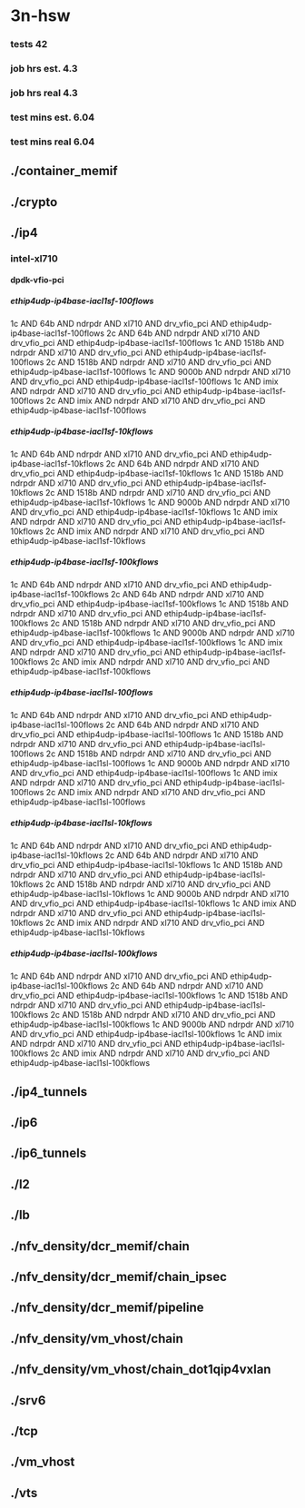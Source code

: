 # 3n-hsw
### tests 42
### job hrs est. 4.3
### job hrs real 4.3
### test mins est. 6.04
### test mins real 6.04
## ./container_memif
## ./crypto
## ./ip4
### intel-xl710
#### dpdk-vfio-pci
##### ethip4udp-ip4base-iacl1sf-100flows
1c AND 64b AND ndrpdr AND xl710 AND drv_vfio_pci AND ethip4udp-ip4base-iacl1sf-100flows
2c AND 64b AND ndrpdr AND xl710 AND drv_vfio_pci AND ethip4udp-ip4base-iacl1sf-100flows
1c AND 1518b AND ndrpdr AND xl710 AND drv_vfio_pci AND ethip4udp-ip4base-iacl1sf-100flows
2c AND 1518b AND ndrpdr AND xl710 AND drv_vfio_pci AND ethip4udp-ip4base-iacl1sf-100flows
1c AND 9000b AND ndrpdr AND xl710 AND drv_vfio_pci AND ethip4udp-ip4base-iacl1sf-100flows
1c AND imix AND ndrpdr AND xl710 AND drv_vfio_pci AND ethip4udp-ip4base-iacl1sf-100flows
2c AND imix AND ndrpdr AND xl710 AND drv_vfio_pci AND ethip4udp-ip4base-iacl1sf-100flows
##### ethip4udp-ip4base-iacl1sf-10kflows
1c AND 64b AND ndrpdr AND xl710 AND drv_vfio_pci AND ethip4udp-ip4base-iacl1sf-10kflows
2c AND 64b AND ndrpdr AND xl710 AND drv_vfio_pci AND ethip4udp-ip4base-iacl1sf-10kflows
1c AND 1518b AND ndrpdr AND xl710 AND drv_vfio_pci AND ethip4udp-ip4base-iacl1sf-10kflows
2c AND 1518b AND ndrpdr AND xl710 AND drv_vfio_pci AND ethip4udp-ip4base-iacl1sf-10kflows
1c AND 9000b AND ndrpdr AND xl710 AND drv_vfio_pci AND ethip4udp-ip4base-iacl1sf-10kflows
1c AND imix AND ndrpdr AND xl710 AND drv_vfio_pci AND ethip4udp-ip4base-iacl1sf-10kflows
2c AND imix AND ndrpdr AND xl710 AND drv_vfio_pci AND ethip4udp-ip4base-iacl1sf-10kflows
##### ethip4udp-ip4base-iacl1sf-100kflows
1c AND 64b AND ndrpdr AND xl710 AND drv_vfio_pci AND ethip4udp-ip4base-iacl1sf-100kflows
2c AND 64b AND ndrpdr AND xl710 AND drv_vfio_pci AND ethip4udp-ip4base-iacl1sf-100kflows
1c AND 1518b AND ndrpdr AND xl710 AND drv_vfio_pci AND ethip4udp-ip4base-iacl1sf-100kflows
2c AND 1518b AND ndrpdr AND xl710 AND drv_vfio_pci AND ethip4udp-ip4base-iacl1sf-100kflows
1c AND 9000b AND ndrpdr AND xl710 AND drv_vfio_pci AND ethip4udp-ip4base-iacl1sf-100kflows
1c AND imix AND ndrpdr AND xl710 AND drv_vfio_pci AND ethip4udp-ip4base-iacl1sf-100kflows
2c AND imix AND ndrpdr AND xl710 AND drv_vfio_pci AND ethip4udp-ip4base-iacl1sf-100kflows
##### ethip4udp-ip4base-iacl1sl-100flows
1c AND 64b AND ndrpdr AND xl710 AND drv_vfio_pci AND ethip4udp-ip4base-iacl1sl-100flows
2c AND 64b AND ndrpdr AND xl710 AND drv_vfio_pci AND ethip4udp-ip4base-iacl1sl-100flows
1c AND 1518b AND ndrpdr AND xl710 AND drv_vfio_pci AND ethip4udp-ip4base-iacl1sl-100flows
2c AND 1518b AND ndrpdr AND xl710 AND drv_vfio_pci AND ethip4udp-ip4base-iacl1sl-100flows
1c AND 9000b AND ndrpdr AND xl710 AND drv_vfio_pci AND ethip4udp-ip4base-iacl1sl-100flows
1c AND imix AND ndrpdr AND xl710 AND drv_vfio_pci AND ethip4udp-ip4base-iacl1sl-100flows
2c AND imix AND ndrpdr AND xl710 AND drv_vfio_pci AND ethip4udp-ip4base-iacl1sl-100flows
##### ethip4udp-ip4base-iacl1sl-10kflows
1c AND 64b AND ndrpdr AND xl710 AND drv_vfio_pci AND ethip4udp-ip4base-iacl1sl-10kflows
2c AND 64b AND ndrpdr AND xl710 AND drv_vfio_pci AND ethip4udp-ip4base-iacl1sl-10kflows
1c AND 1518b AND ndrpdr AND xl710 AND drv_vfio_pci AND ethip4udp-ip4base-iacl1sl-10kflows
2c AND 1518b AND ndrpdr AND xl710 AND drv_vfio_pci AND ethip4udp-ip4base-iacl1sl-10kflows
1c AND 9000b AND ndrpdr AND xl710 AND drv_vfio_pci AND ethip4udp-ip4base-iacl1sl-10kflows
1c AND imix AND ndrpdr AND xl710 AND drv_vfio_pci AND ethip4udp-ip4base-iacl1sl-10kflows
2c AND imix AND ndrpdr AND xl710 AND drv_vfio_pci AND ethip4udp-ip4base-iacl1sl-10kflows
##### ethip4udp-ip4base-iacl1sl-100kflows
1c AND 64b AND ndrpdr AND xl710 AND drv_vfio_pci AND ethip4udp-ip4base-iacl1sl-100kflows
2c AND 64b AND ndrpdr AND xl710 AND drv_vfio_pci AND ethip4udp-ip4base-iacl1sl-100kflows
1c AND 1518b AND ndrpdr AND xl710 AND drv_vfio_pci AND ethip4udp-ip4base-iacl1sl-100kflows
2c AND 1518b AND ndrpdr AND xl710 AND drv_vfio_pci AND ethip4udp-ip4base-iacl1sl-100kflows
1c AND 9000b AND ndrpdr AND xl710 AND drv_vfio_pci AND ethip4udp-ip4base-iacl1sl-100kflows
1c AND imix AND ndrpdr AND xl710 AND drv_vfio_pci AND ethip4udp-ip4base-iacl1sl-100kflows
2c AND imix AND ndrpdr AND xl710 AND drv_vfio_pci AND ethip4udp-ip4base-iacl1sl-100kflows
## ./ip4_tunnels
## ./ip6
## ./ip6_tunnels
## ./l2
## ./lb
## ./nfv_density/dcr_memif/chain
## ./nfv_density/dcr_memif/chain_ipsec
## ./nfv_density/dcr_memif/pipeline
## ./nfv_density/vm_vhost/chain
## ./nfv_density/vm_vhost/chain_dot1qip4vxlan
## ./srv6
## ./tcp
## ./vm_vhost
## ./vts
